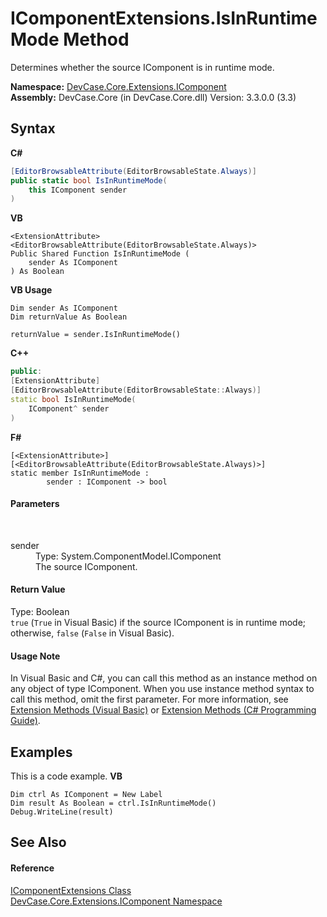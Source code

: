 # IComponentExtensions.IsInRuntimeMode Method 
 

Determines whether the source IComponent is in runtime mode.

**Namespace:**&nbsp;<a href="N_DevCase_Core_Extensions_IComponent">DevCase.Core.Extensions.IComponent</a><br />**Assembly:**&nbsp;DevCase.Core (in DevCase.Core.dll) Version: 3.3.0.0 (3.3)

## Syntax

**C#**<br />
``` C#
[EditorBrowsableAttribute(EditorBrowsableState.Always)]
public static bool IsInRuntimeMode(
	this IComponent sender
)
```

**VB**<br />
``` VB
<ExtensionAttribute>
<EditorBrowsableAttribute(EditorBrowsableState.Always)>
Public Shared Function IsInRuntimeMode ( 
	sender As IComponent
) As Boolean
```

**VB Usage**<br />
``` VB Usage
Dim sender As IComponent
Dim returnValue As Boolean

returnValue = sender.IsInRuntimeMode()
```

**C++**<br />
``` C++
public:
[ExtensionAttribute]
[EditorBrowsableAttribute(EditorBrowsableState::Always)]
static bool IsInRuntimeMode(
	IComponent^ sender
)
```

**F#**<br />
``` F#
[<ExtensionAttribute>]
[<EditorBrowsableAttribute(EditorBrowsableState.Always)>]
static member IsInRuntimeMode : 
        sender : IComponent -> bool 

```


#### Parameters
&nbsp;<dl><dt>sender</dt><dd>Type: System.ComponentModel.IComponent<br />The source IComponent.</dd></dl>

#### Return Value
Type: Boolean<br />`true` (`True` in Visual Basic) if the source IComponent is in runtime mode; otherwise, `false` (`False` in Visual Basic).

#### Usage Note
In Visual Basic and C#, you can call this method as an instance method on any object of type IComponent. When you use instance method syntax to call this method, omit the first parameter. For more information, see <a href="https://docs.microsoft.com/dotnet/visual-basic/programming-guide/language-features/procedures/extension-methods">Extension Methods (Visual Basic)</a> or <a href="https://docs.microsoft.com/dotnet/csharp/programming-guide/classes-and-structs/extension-methods">Extension Methods (C# Programming Guide)</a>.

## Examples
This is a code example. 
**VB**<br />
``` VB
Dim ctrl As IComponent = New Label
Dim result As Boolean = ctrl.IsInRuntimeMode()
Debug.WriteLine(result)
```


## See Also


#### Reference
<a href="T_DevCase_Core_Extensions_IComponent_IComponentExtensions">IComponentExtensions Class</a><br /><a href="N_DevCase_Core_Extensions_IComponent">DevCase.Core.Extensions.IComponent Namespace</a><br />